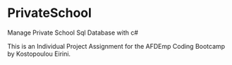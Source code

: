 # PrivateSchool
Manage Private School Sql Database with c#

This is an Individual Project Assignment for the AFDEmp Coding Bootcamp by Kostopoulou Eirini.
